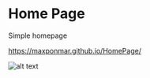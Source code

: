 # Home Page
Simple homepage

https://maxponmar.github.io/HomePage/

![alt text](https://github.com/maxponmar/HomePage/blob/master/preview.png?raw=true)
